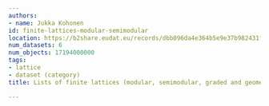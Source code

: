 ```yaml
---
authors:
- name: Jukka Kohonen
id: finite-lattices-modular-semimodular
location: https://b2share.eudat.eu/records/dbb096da4e364b5e9e37b982431f41de
num_datasets: 6
num_objects: 17194000000
tags:
- lattice
- dataset (category)
title: Lists of finite lattices (modular, semimodular, graded and geometric)

---
```


